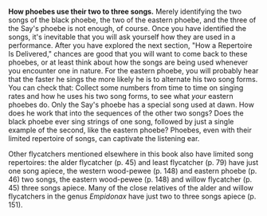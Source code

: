 **How phoebes use their two to three songs.** Merely identifying the two
songs of the black phoebe, the two of the eastern phoebe, and the three
of the Say's phoebe is not enough, of course. Once you have identified
the songs, it's inevitable that you will ask yourself how they are used
in a performance. After you have explored the next section, "How a
Repertoire Is Delivered," chances are good that you will want to come
back to these phoebes, or at least think about how the songs are being
used whenever you encounter one in nature. For the eastern phoebe, you
will probably hear that the faster he sings the more likely he is to
alternate his two song forms. You can check that: Collect some numbers
from time to time on singing rates and how he uses his two song forms,
to see what *your* eastern phoebes do. Only the Say's phoebe has a
special song used at dawn. How does he work that into the sequences of
the other two songs? Does the black phoebe ever sing strings of one
song, followed by just a single example of the second, like the eastern
phoebe? Phoebes, even with their limited repertoire of songs, can
captivate the listening ear.

Other flycatchers mentioned elsewhere in this book also have limited
song repertoires: the alder flycatcher (p. 45) and least flycatcher (p.
79) have just one song apiece, the western wood-pewee (p. 148) and
eastern phoebe (p. 46) two songs, the eastern wood-pewee (p. 148) and
willow flycatcher (p. 45) three songs apiece. Many of the close
relatives of the alder and willow flycatchers in the genus *Empidonax*
have just two to three songs apiece (p. 151).
